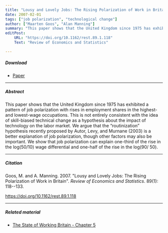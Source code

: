 ```yaml
---
title: "Lousy and Lovely Jobs: The Rising Polarization of Work in Britain" 
date: 2007-02-01
tags: ["job polarization", "technological change"]
author: ["Maarten Goos", "Alan Manning"]
summary: "This paper shows that the United Kingdom since 1975 has exhibited a pattern of job polarization with rises in employment shares in the highest- and lowest-wage occupations. It argues that this is not entirely consistent with the idea of skill-biased technical change as a hypothesis about the impact of technology on the labor market. Instead, it shows that the “routinization” hypothesis recently proposed by Autor, Levy, and Murnane (2003) is a better explanation of job polarization."
editPost:
    URL: "https://doi.org/10.1162/rest.89.1.118"
    Text: "Review of Economics and Statistics"

---
```


##### Download

+ [Paper](/2.pdf)
---

##### Abstract

This paper shows that the United Kingdom since 1975 has exhibited a pattern of job polarization with rises in employment shares in the highest- and lowest-wage occupations. This is not entirely consistent with the idea of skill-biased technical change as a hypothesis about the impact of technology on the labor market. We argue that the “routinization” hypothesis recently proposed by Autor, Levy, and Murnane (2003) is a better explanation of job polarization, though other factors may also be important. We show that job polarization can explain one-third of the rise in the log(50/10) wage differential and one-half of the rise in the log(90/ 50).

---

##### Citation

Goos, M. and A. Manning. 2007. "Lousy and Lovely Jobs: The Rising Polarization of Work in Britain". *Review of Economics and Statistics*. 89(1): 118--133. 

https://doi.org/10.1162/rest.89.1.118

---

##### Related material

+ [The State of Working Britain - Chapter 5](/1.pdf)


